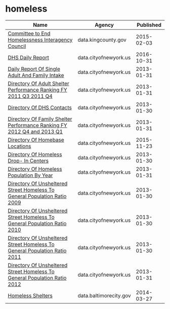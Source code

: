 # homeless

Name | Agency | Published
---- | ---- | ---------
[Committee to End Homelessness Interagency Council](../socrata/6k9f-34ds.md) | data.kingcounty.gov | 2015-02-03
[DHS Daily Report](../socrata/k46n-sa2m.md) | data.cityofnewyork.us | 2016-10-31
[Daily Report Of Single Adult And Family Intake](../socrata/sci4-yqgk.md) | data.cityofnewyork.us | 2013-01-31
[Directory Of Adult Shelter Performance Ranking FY 2011 Q3 2011 Q4](../socrata/jhn3-4vdj.md) | data.cityofnewyork.us | 2013-01-31
[Directory Of DHS Contacts](../socrata/cete-9g3v.md) | data.cityofnewyork.us | 2013-01-30
[Directory Of Family Shelter Performance Ranking FY 2012 Q4 and 2013 Q1](../socrata/y7z5-rhh5.md) | data.cityofnewyork.us | 2013-01-31
[Directory Of Homebase Locations](../socrata/ntcm-2w4k.md) | data.cityofnewyork.us | 2015-11-23
[Directory Of Homeless Drop- In Centers](../socrata/bmxf-3rd4.md) | data.cityofnewyork.us | 2013-01-30
[Directory Of Homeless Population By Year](../socrata/5t4n-d72c.md) | data.cityofnewyork.us | 2013-01-31
[Directory Of Unsheltered Street Homeless To General Population Ratio 2009](../socrata/x56h-7iwp.md) | data.cityofnewyork.us | 2013-01-30
[Directory Of Unsheltered Street Homeless To General Population Ratio 2010](../socrata/8kiv-2ukd.md) | data.cityofnewyork.us | 2013-01-30
[Directory Of Unsheltered Street Homeless To General Population Ratio 2011](../socrata/ivbu-e2q7.md) | data.cityofnewyork.us | 2013-01-30
[Directory Of Unsheltered Street Homeless To General Population Ratio 2012](../socrata/483x-fy9e.md) | data.cityofnewyork.us | 2013-01-31
[Homeless Shelters](../socrata/hyq3-8sxr.md) | data.baltimorecity.gov | 2014-03-27

